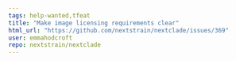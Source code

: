 ```yaml
---
tags: help-wanted,tfeat
title: "Make image licensing requirements clear"
html_url: "https://github.com/nextstrain/nextclade/issues/369"
user: emmahodcroft
repo: nextstrain/nextclade
---
```


